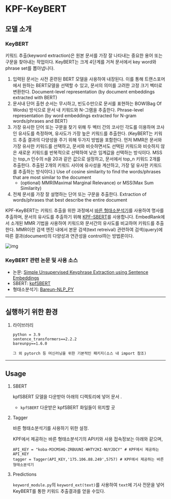 # KPF-KeyBERT

## 모델 소개

### KeyBERT

키워드 추출(keyword extraction)은 원본 문서를 가장 잘 나타내는 중요한 용어 또는 구문을 찾아내는 작업이다.
KeyBERT는 크게 4단계를 거쳐 문서에서 key word와 phrase set를 뽑아냅니다.

   1. 입력된 문서는 사전 훈련된 BERT 모델을 사용하여 내장된다. 이를 통해 트랜스포머에서 원하는 BERT모델을 선택할 수 있고, 문서의 의미를 고려한 고정 크기 벡터로 변환한다.
      Document-level representation (by document embeddings extracted with BERT)
   2. 문서내 단어 출현 순서는 무시하고, 빈도수만으로 문서를 표현하는 BOW(Bag Of Words) 방식으로 문서 내 키워드와 N-그램을 추출한다.
      Phrase-level representation (by word embeddings extracted for N-gram words/phrases and BERT)
   3. 가장 유사한 단어 또는 구문을 찾기 위해 두 벡터 간의 코사인 각도를 이용하며 코사인 유사도를 측정하며, 유사도가 가장 높은 키워드를 추출한다.
      (KeyBERT는 키워드 추출 결과의 다양성을 주기 위해 두가지 방법을 포함한다. 먼저 MMR은 문서와 가장 유사한 키워드를 선택하고, 문서와 비슷하면서도 선택된 키워드와 비슷하지 않은        새로운 키워드를 반복적으로 선택하여 낮은 임계값을 선택하는 방식이다. MSS는 top_n 인수의 n을 20과 같은 값으로 설정하고, 문서에서 top_n 키워드 2개를 추출한다. 추출된 2개의        키워드 사이에 유사성을 계산하고, 가장 덜 유사한 키워드를 추출하는 방식이다.)
      Use of cosine similarity to find the words/phrases that are most similar to the document
      - (optional) MMR(Maximal Marginal Relevance) or MSS(Max Sum Similarity)
   4. 전체 문서를 가장 잘 설명하는 단어 또는 구문을 추출한다.
      Extraction of words/phrases that best describe the entire document

KPF-KeyBERT는 키워드 추출을 위한 과정에서 [바른 형태소분석기](https://bareun.ai/)를 사용하여 명사를 추출하며,
문서의 유사도를 추출하기 위해 [KPF-SBERT](https://github.com/KPFBERT/kpfSBERT)를 사용합니다. 
EmbedRank에서 소개된 MMR 기법을 사용하여 키워드와 문서간의 유사도를 비교하여 키워드를 추출한다.
MMR이란 검색 엔진 내에서 본문 검색(text retreival) 관련하여 검색(query)에 따른 결과(document)의 다양성과 연관성을 control하는 방법론이다.

![img](https://user-images.githubusercontent.com/87846939/221451753-58285dc6-2fbc-47bd-9e7a-b90d3879929a.png)


### KeyBERT 관련 논문 및 사용 소스 

- 논문:  [Simple Unsupervised Keyphrase Extraction using Sentence Embeddings](https://arxiv.org/abs/1801.04470)
- SBERT: [kpfSBERT](https://github.com/KPFBERT/kpfSBERT)
- 형태소분석기: [Bareun-NLP_PY](https://github.com/KPF-bigkinds/Bareun-NLP_PY)

---
## 실행하기 위한 환경

1. 라이브러리

    ```
    python = 3.9
    sentence_transformers==2.2.2
    bareunpy==1.6.0
    
    그 외 pytorch 등 머신러닝을 위한 기본적인 패키지(소스 내 import 참조)
    ```
    
---
## Usage

1. SBERT

    kpfSBERT 모델을 다운받아 아래의 디렉토리에 넣어 문서 .

    - `kpfSBERT` 다운받은 kpfSBERT 화일들이 위치할 곳


2. Tagger
  
   바른 형태소분석기를 사용하기 위한 설정.
   
   KPF에서 제공하는 바른 형태소분석기의 API키와 사용 접속정보는 아래와 같으며, 
   ```
   API_KEY = "koba-M3CMSHQ-ZRBUUNI-WHTY2KI-NUYJDCY" # KPF에서 제공하는 API_KEY
   tagger = Tagger(API_KEY,'175.106.88.249',5757) # KPF에서 제공하는 바른 형태소분석기
   ```
      

3. Predictions

   `keyword_module.py`의 `keyword_ext(text)`를 사용하여 `text`에 기사 전문을 넣어 KeyBERT를 통한 키워드 추출결과를 얻을 수있다.
